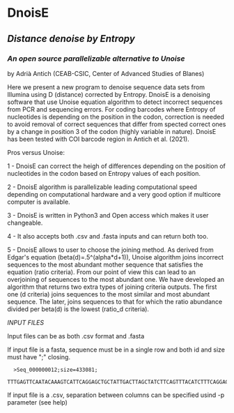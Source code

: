 # DnoisE
## _Distance denoise by Entropy_
### _An open source parallelizable alternative to Unoise_
by Adrià Antich (CEAB-CSIC, Center of Advanced Studies of Blanes)

Here we present a new program to denoise sequence data sets from Illumina using D (distance) corrected by Entropy.
DnoisE is a denoising software that use Unoise equation algorithm to detect incorrect sequences from PCR and sequencing errors. For coding barcodes where Entropy of nucleotides is depending on the position in the codon, correction is needed to avoid removal of correct sequences that differ from spected correct ones by a change in position 3 of the codon (highly variable in nature).
DnoisE has been tested with COI barcode region in Antich et al. (2021).

Pros versus Unoise:

1 - DnoisE can correct the heigh of differences depending on the position of nucleotides in the codon based on Entropy values of each position.

2 - DnoisE algorithm is parallelizable leading computational speed depending on computational hardware and a very good option if multicore computer is available. 

3 - DnoisE is written in Python3 and Open access which makes it user changeable.

4 - It also accepts both .csv and .fasta inputs and can return both too. 

5 - DnoisE allows to user to choose the joining method. As derived from Edgar's equation (beta(d)=.5^(alpha\*d+1)), Unoise algorithm joins incorrect sequences to the most abundant mother sequence that satisfies the equation (ratio criteria). From our point of view this can lead to an overjoining of sequences to the most abundant one. We have developed an algorithm that returns two extra types of joining criteria outputs. The first one (d criteria) joins sequences to the most similar and most abundant sequence. The later, joins sequences to that for which the ratio abundance divided per beta(d) is the lowest (ratio_d criteria).


*INPUT FILES*

Input files can be as both .csv format and .fasta

If input file is a fasta, sequence must be in a single row and both id and size must have ";" closing.


      >Seq_000000012;size=433081;
      TTTGAGTTCAATACAAAGTCATTCAGGAGCTGCTATTGACTTAGCTATCTTCAGTTTACATCTTTCAGGAGCTTCTTCGATTCTAGGAGCAATTAATTTTATTTCTACCATTATAAATATGCGAAATCCTGGACAAACATTTTATCGCATTCCTTTATTTGTTTGATCGATTTTCGTAACTGCTTTACTACTATTATTAGCAGTACCAGTTTTAGCAGGAGCTATTACCATGTTACTAACTGATCGTAATTTTAATACAGCCTTTTTTGACCCTTCTGGAGGTGGTGATCCTGTACTTTATCAACATTTATTT

If input file is a .csv, separation between columns can be specified usind -p parameter (see help)


